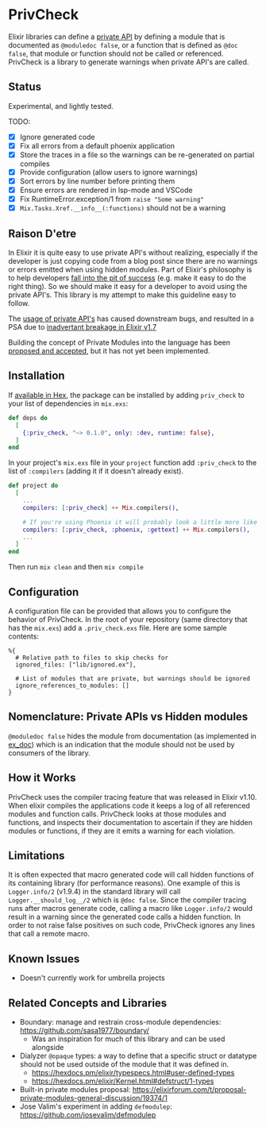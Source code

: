 # PrivCheck

Elixir libraries can define a [private
API](https://hexdocs.pm/elixir/writing-documentation.html#hiding-internal-modules-and-functions)
by defining a module that is documented as `@moduledoc false`, or a function
that is defined as `@doc false`, that module or function should not be called or
referenced. PrivCheck is a library to generate warnings when private API's are
called.

## Status

Experimental, and lightly tested.

TODO:
- [x] Ignore generated code
- [x] Fix all errors from a default phoenix application
- [x] Store the traces in a file so the warnings can be re-generated on partial compiles
- [x] Provide configuration (allow users to ignore warnings)
- [x] Sort errors by line number before printing them
- [x] Ensure errors are rendered in lsp-mode and VSCode
- [x] Fix RuntimeError.exception/1 from `raise "Some warning"`
- [x] `Mix.Tasks.Xref.__info__(:functions)` should not be a warning

## Raison D'etre

In Elixir it is quite easy to use private API's without realizing, especially if
the developer is just copying code from a blog post since there are no warnings
or errors emitted when using hidden modules. Part of Elixir's philosophy is to
help developers [fall into the pit of
success](https://blog.codinghorror.com/falling-into-the-pit-of-success/) (e.g.
make it easy to do the right thing). So we should make it easy for a developer
to avoid using the private API's. This library is my attempt to make this
guideline easy to follow.

The [usage of private
API's](https://elixirforum.com/t/proposal-private-modules-general-discussion/19374/151)
has caused downstream bugs, and resulted in a PSA due to [inadvertant breakage
in Elixir
v1.7](https://elixirforum.com/t/psa-do-not-use-private-apis-request-a-feature-instead/15449)

Building the concept of Private Modules into the language has been [proposed and
accepted](https://elixirforum.com/t/proposal-private-modules-general-discussion/19374/143),
but it has not yet been implemented.

## Installation

If [available in Hex](https://hex.pm/docs/publish), the package can be installed
by adding `priv_check` to your list of dependencies in `mix.exs`:

```elixir
def deps do
  [
    {:priv_check, "~> 0.1.0", only: :dev, runtime: false},
  ]
end
```

In your project's `mix.exs` file in your `project` function add `:priv_check` to
the list of `:compilers` (adding it if it doesn't already exist).

```elixir
def project do
  [
    ...
    compilers: [:priv_check] ++ Mix.compilers(),

    # If you're using Phoenix it will probably look a little more like this instead:
    compilers: [:priv_check, :phoenix, :gettext] ++ Mix.compilers(),
    ...
  ]
end
```

Then run `mix clean` and then `mix compile`

## Configuration

A configuration file can be provided that allows you to configure the behavior
of PrivCheck. In the root of your repository (same directory that has the
`mix.exs`) add a `.priv_check.exs` file. Here are some sample contents:

```
%{
  # Relative path to files to skip checks for
  ignored_files: ["lib/ignored.ex"],

  # List of modules that are private, but warnings should be ignored
  ignore_references_to_modules: []
}
```

## Nomenclature: Private APIs vs Hidden modules

`@moduledoc false` hides the module from documentation (as implemented in
[ex_doc](https://github.com/elixir-lang/ex_doc)) which is an indication that the
module should not be used by consumers of the library.

## How it Works

PrivCheck uses the compiler tracing feature that was released in Elixir v1.10.
When elixir compiles the applications code it keeps a log of all referenced
modules and function calls. PrivCheck looks at those modules and functions, and
inspects their documentation to ascertain if they are hidden modules or
functions, if they are it emits a warning for each violation.

## Limitations

It is often expected that macro generated code will call hidden functions of its
containing library (for performance reasons). One example of this is
`Logger.info/2` (v1.9.4) in the standard library will call
`Logger.__should_log__/2` which is `@doc false`. Since the compiler tracing runs
after macros generate code, calling a macro like `Logger.info/2` would result in
a warning since the generated code calls a hidden function. In order to not
raise false positives on such code, PrivCheck ignores any lines that call a
remote macro.

## Known Issues

* Doesn't currently work for umbrella projects

## Related Concepts and Libraries

* Boundary: manage and restrain cross-module dependencies:
  https://github.com/sasa1977/boundary/
  * Was an inspiration for much of this library and can be used alongside
* Dialyzer `@opaque` types: a way to define that a specific struct or datatype
  should not be used outside of the module that it was defined in.
  * https://hexdocs.pm/elixir/typespecs.html#user-defined-types
  * https://hexdocs.pm/elixir/Kernel.html#defstruct/1-types
* Built-in private modules proposal:
  https://elixirforum.com/t/proposal-private-modules-general-discussion/19374/1
* Jose Valim's experiment in adding `defmodulep`: https://github.com/josevalim/defmodulep
